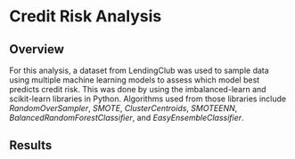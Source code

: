 # Credit Risk Analysis

## Overview
For this analysis, a dataset from LendingClub was used to sample data using multiple machine learning models to assess
which model best predicts credit risk. This was done by using the imbalanced-learn and scikit-learn libraries
in Python. Algorithms used from those libraries include *RandomOverSampler*, *SMOTE*, *ClusterCentroids*, *SMOTEENN*,
*BalancedRandomForestClassifier*, and *EasyEnsembleClassifier*. </br>

## Results
